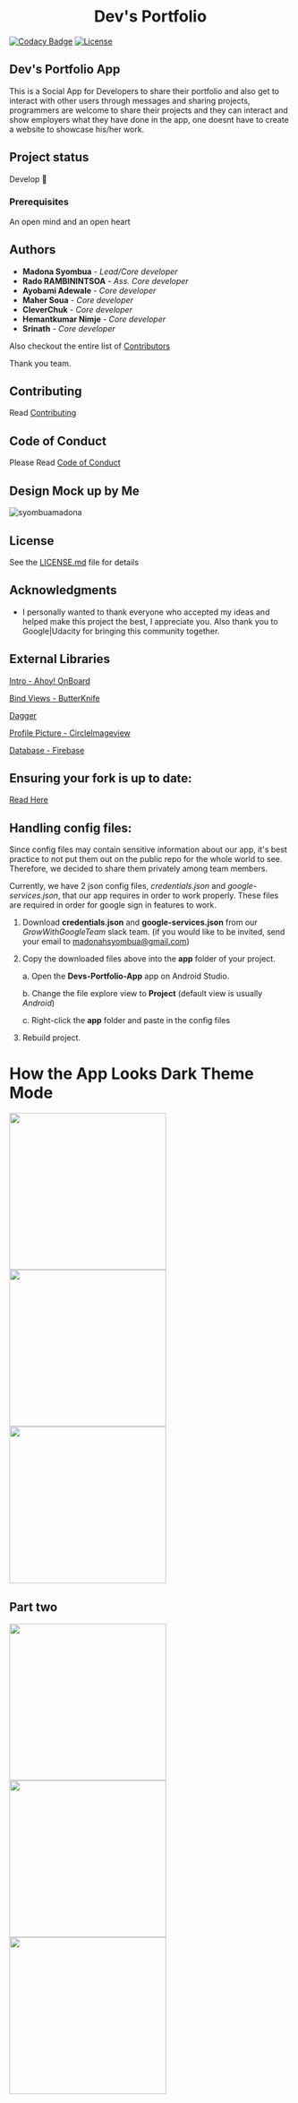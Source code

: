 <h1 align="center">Dev's Portfolio </h1>

[![Codacy Badge](https://api.codacy.com/project/badge/Grade/d9894982e1c9417baca62ffe04434bf5)](https://www.codacy.com/app/syombuamadona/Devs-Portfolio-App?utm_source=github.com&amp;utm_medium=referral&amp;utm_content=Madonahs/Devs-Portfolio-App&amp;utm_campaign=Badge_Grade) </a>
 <a target="_blank" href="LICENSE"><img src="http://img.shields.io/:license-apache-blue.svg" alt="License" /></a>
 
</p>

## Dev's Portfolio App

This is a Social App for Developers to share their portfolio and also get to interact with other users through messages and sharing projects, programmers are welcome to share their projects and they can interact and show employers what they have done in the app, one doesnt have to create a website to showcase his/her work. 

## Project status
Develop 🔧

### Prerequisites
An open mind and an open heart

## Authors
* **Madona Syombua** - *Lead/Core developer* 
* **Rado RAMBININTSOA** - *Ass. Core developer*
* **Ayobami Adewale** - *Core developer*
* **Maher Soua** - *Core developer*
* **CleverChuk** - *Core developer*
* **Hemantkumar Nimje** - *Core developer*
* **Srinath** - *Core developer*

Also checkout the entire list of [Contributors](https://github.com/Madonahs/Devs-Portfolio-App/wiki)

Thank you team.

## Contributing

Read  [Contributing](https://gist.github.com/PurpleBooth/b24679402957c63ec426)

## Code of Conduct

Please Read [Code of Conduct](https://github.com/Madonahs/GrowWithGoogleTeamProject/blob/master/CODE_OF_CONDUCT.md)

## Design Mock up by Me

![syombuamadona](https://user-images.githubusercontent.com/11560987/36858976-aa804258-1d42-11e8-9278-b90762987037.png)


## License

See the [LICENSE.md](LICENSE.txt) file for details

## Acknowledgments

* I personally wanted to thank everyone who accepted my ideas and helped make this project the best, I appreciate you. Also thank you to Google|Udacity for bringing this community together.

## External Libraries
[Intro - Ahoy! OnBoard](https://github.com/codemybrainsout/ahoy-onboarding)

[Bind Views - ButterKnife](https://github.com/JakeWharton/butterknife)

[Dagger](https://github.com/google/dagger)

[Profile Picture - CircleImageview](https://github.com/hdodenhof/CircleImageView)

[Database - Firebase](https://firebase.com)

## Ensuring your fork is up to date:
[Read Here](https://gist.github.com/CristinaSolana/1885435)


## Handling config files:
Since config files may contain sensitive information about our app, it's best practice to not put them
out on the public repo for the whole world to see. Therefore, we decided to share them privately
among team members. 

Currently, we have 2 json config files, *credentials.json* and *google-services.json*, that our app requires in order to work properly. 
These files are required in order for google sign in features to work.

1. Download **credentials.json** and **google-services.json** from our *GrowWithGoogleTeam* slack team.
(if you would like to be invited, send your email to madonahsyombua@gmail.com)

2. Copy the downloaded files above into the **app** folder of your project.

    a. Open the **Devs-Portfolio-App** app on Android Studio.
    
    b. Change the file explore view to **Project** (default view is usually *Android*)
    
    c. Right-click the **app** folder and paste in the config files
    
3. Rebuild project.



# How the App Looks Dark Theme Mode

<img src="https://user-images.githubusercontent.com/11560987/37727591-3b885236-2d06-11e8-8bfb-d03afae3d7cf.jpg" width="280"/> <img src="https://user-images.githubusercontent.com/11560987/38176672-b4ea1fd2-35b8-11e8-9267-26f51cea19a7.jpg" width="280"/> <img src="https://user-images.githubusercontent.com/11560987/37727607-48617906-2d06-11e8-862d-a77f159e9da8.jpg" width="280"/> 


## Part two

<img src="https://user-images.githubusercontent.com/11560987/37727626-575d4750-2d06-11e8-9c62-ff1c834e61d8.jpg" width="280"/> <img src="https://user-images.githubusercontent.com/11560987/37727634-5c2988b6-2d06-11e8-9a52-e6d8420bd665.jpg" width="280"/> <img src="https://user-images.githubusercontent.com/11560987/37727647-66431f24-2d06-11e8-92e8-981c31e4fdc6.jpg" width="280"/> 



